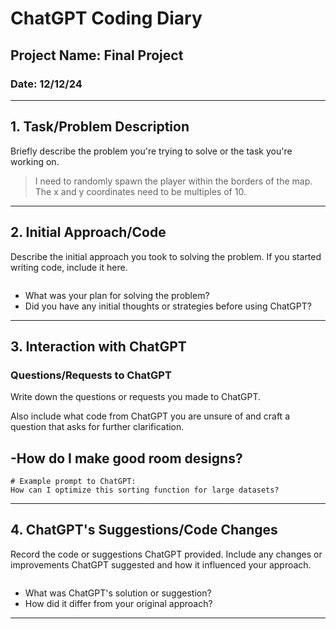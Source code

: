 
# ChatGPT Coding Diary

## Project Name: Final Project

### Date: 12/12/24

---

## 1. **Task/Problem Description**

Briefly describe the problem you're trying to solve or the task you're working on.

> I need to randomly spawn the player within the borders of the map. The x and y coordinates need to be multiples of 10.

---

## 2. **Initial Approach/Code**

Describe the initial approach you took to solving the problem. If you started writing code, include it here.

```Use the random module somehow to generate x and y values that are multiples of 10. Check if these x and y coordinates

```

- What was your plan for solving the problem?
- Did you have any initial thoughts or strategies before using ChatGPT?

---

## 3. **Interaction with ChatGPT**

### Questions/Requests to ChatGPT
Write down the questions or requests you made to ChatGPT. 

Also include what code from ChatGPT you are unsure of and craft a question that asks for further clarification. 

-How do I make good room designs?
-

```text
# Example prompt to ChatGPT:
How can I optimize this sorting function for large datasets?
```

---

## 4. **ChatGPT's Suggestions/Code Changes**

Record the code or suggestions ChatGPT provided. Include any changes or improvements ChatGPT suggested and how it influenced your approach.

``` Have walls and doors as lists
```
- What was ChatGPT's solution or suggestion?
- How did it differ from your original approach?

---

